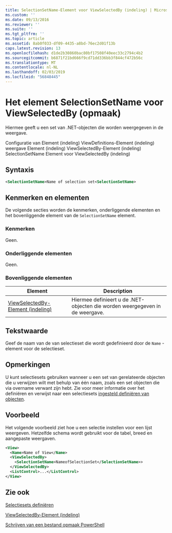 ```yaml
---
title: SelectionSetName-Element voor ViewSelectedBy (indeling) | Microsoft Docs
ms.custom: ''
ms.date: 09/13/2016
ms.reviewer: ''
ms.suite: ''
ms.tgt_pltfrm: ''
ms.topic: article
ms.assetid: 8ab0f033-df09-4435-a8bd-76ec2d01f13b
caps.latest.revision: 13
ms.openlocfilehash: d1de2b30860bac80bf17508f40eec33c2794c4b2
ms.sourcegitcommit: b6871f21bd666f9cd71dd336bb3f844cf472b56c
ms.translationtype: MT
ms.contentlocale: nl-NL
ms.lasthandoff: 02/03/2019
ms.locfileid: "56848445"
---
```

# <a name="selectionsetname-element-for-viewselectedby-format"></a>Het element SelectionSetName voor ViewSelectedBy (opmaak)

Hiermee geeft u een set van .NET-objecten die worden weergegeven in de weergave.

Configuratie van Element (indeling) ViewDefinitions-Element (indeling) weergave Element (indeling) ViewSelectedBy-Element (indeling) SelectionSetName Element voor ViewSelectedBy (indeling)

## <a name="syntax"></a>Syntaxis

```xml
<SelectionSetName>Name of selection set<SelectionSetName>
```

## <a name="attributes-and-elements"></a>Kenmerken en elementen

De volgende secties worden de kenmerken, onderliggende elementen en het bovenliggende element van de `SelectionSetName` element.

### <a name="attributes"></a>Kenmerken

Geen.

### <a name="child-elements"></a>Onderliggende elementen

Geen.

### <a name="parent-elements"></a>Bovenliggende elementen

|Element|Description|
|-------------|-----------------|
|[ViewSelectedBy-Element (indeling)](./viewselectedby-element-format.md)|Hiermee definieert u de .NET-objecten die worden weergegeven in de weergave.|

## <a name="text-value"></a>Tekstwaarde

Geef de naam van de van selectieset die wordt gedefinieerd door de `Name` -element voor de selectieset.

## <a name="remarks"></a>Opmerkingen

U kunt selectiesets gebruiken wanneer u een set van gerelateerde objecten die u verwijzen wilt met behulp van één naam, zoals een set objecten die via overname verwant zijn hebt. Zie voor meer informatie over het definiëren en verwijst naar een selectiesets [ingesteld definiëren van objecten](./defining-selection-sets.md).

## <a name="example"></a>Voorbeeld

Het volgende voorbeeld ziet hoe u een selectie instellen voor een lijst weergeven. Hetzelfde schema wordt gebruikt voor de tabel, breed en aangepaste weergaven.

```xml
<View>
  <Name>Name of View</Name>
  <ViewSelectedBy>
    <SelectionSetName>NameofSelectionSet</SelectionSetName>>
  </ViewSelectedBy>
  <ListControl>...</ListControl>
</View>
```

## <a name="see-also"></a>Zie ook

[Selectiesets definiëren](./defining-selection-sets.md)

[ViewSelectedBy-Element (indeling)](./viewselectedby-element-format.md)

[Schrijven van een bestand opmaak PowerShell](./writing-a-powershell-formatting-file.md)

